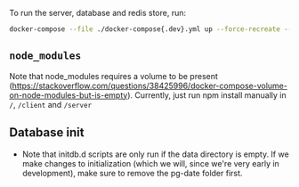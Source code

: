 To run the server, database and redis store, run:

```sh
docker-compose --file ./docker-compose{.dev}.yml up --force-recreate --remove-orphans --build server database api-database store
```

## `node_modules`

Note that node_modules requires a volume to be present (https://stackoverflow.com/questions/38425996/docker-compose-volume-on-node-modules-but-is-empty). Currently, just run npm install manually in `/`, `/client` and `/server`

## Database init

-   Note that initdb.d scripts are only run if the data directory is empty. If we make changes to initialization (which we will, since we're very early in development), make sure to remove the pg-date folder first.
